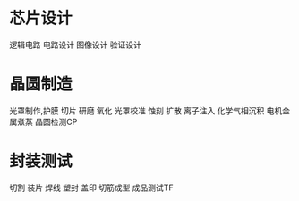 # 芯片设计
逻辑电路
电路设计
图像设计
验证设计

# 晶圆制造
光罩制作,护膜
切片
研磨
氧化
光罩校准
蚀刻
扩散
离子注入
化学气相沉积
电机金属煮蒸
晶圆检测CP

# 封装测试
切割
装片
焊线
塑封
盖印
切筋成型
成品测试TF